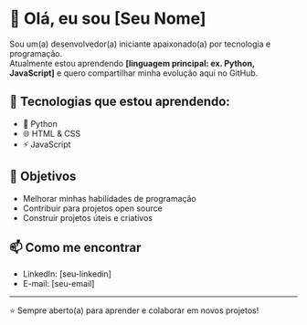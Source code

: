 # 👋 Olá, eu sou [Seu Nome]  

Sou um(a) desenvolvedor(a) iniciante apaixonado(a) por tecnologia e programação.  
Atualmente estou aprendendo **[linguagem principal: ex. Python, JavaScript]** e quero compartilhar minha evolução aqui no GitHub.  

## 🔧 Tecnologias que estou aprendendo:
- 🐍 Python  
- 🌐 HTML & CSS  
- ⚡ JavaScript  

## 🎯 Objetivos
- Melhorar minhas habilidades de programação  
- Contribuir para projetos open source  
- Construir projetos úteis e criativos  

## 📫 Como me encontrar
- LinkedIn: [seu-linkedin]  
- E-mail: [seu-email]  

---

⭐ Sempre aberto(a) para aprender e colaborar em novos projetos!
